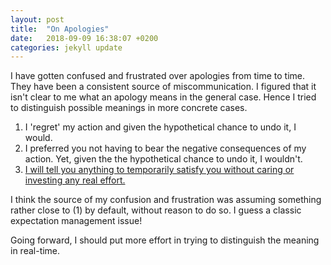 ```yaml
---
layout: post
title:  "On Apologies"
date:   2018-09-09 16:38:07 +0200
categories: jekyll update
---
```

I have gotten confused and frustrated over apologies from time to time. They have been a consistent source of miscommunication. I figured that it isn't clear to me what an apology means in the general case. Hence I tried to distinguish possible meanings in more concrete cases.

1. I 'regret' my action and given the hypothetical chance to undo it, I would.
2. I preferred you not having to bear the negative consequences of my action. Yet, given the the hypothetical chance to undo it, I wouldn't.
3. [I will tell you anything to temporarily satisfy you without caring or investing any real effort.](https://www.youtube.com/watch?v=YvgxfyVheNQ&feature=youtu.be&t=13m57s)

I think the source of my confusion and frustration was assuming something rather close to (1) by default, without reason to do so. I guess a classic expectation management issue!

Going forward, I should put more effort in trying to distinguish the meaning in real-time.
